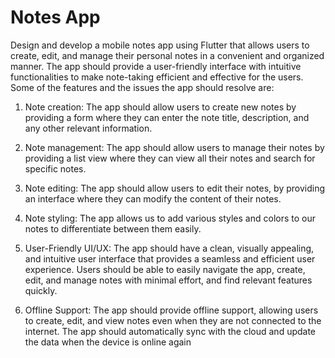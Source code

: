 # Notes App

Design and develop a mobile notes app using Flutter that allows users to create,
edit, and manage their personal notes in a convenient and organized manner.
The app should provide a user-friendly interface with intuitive functionalities
to make note-taking efficient and effective for the users. Some of the features
and the issues the app should resolve are:

1. Note creation: The app should allow users to create new notes by providing
   a form where they can enter the note title, description, and any other relevant
   information.

2. Note management: The app should allow users to manage their notes by
   providing a list view where they can view all their notes and search for
   specific notes.

3. Note editing: The app should allow users to edit their notes, by providing
   an interface where they can modify the content of their notes.

4. Note styling: The app allows us to add various styles and colors to our notes
   to differentiate between them easily.

5. User-Friendly UI/UX: The app should have a clean, visually appealing,
   and intuitive user interface that provides a seamless and efficient user
   experience. Users should be able to easily navigate the app, create, edit, and
   manage notes with minimal effort, and find relevant features quickly.

6. Offline Support: The app should provide offline support, allowing users to
   create, edit, and view notes even when they are not connected to the internet.
   The app should automatically sync with the cloud and update the data when
   the device is online again